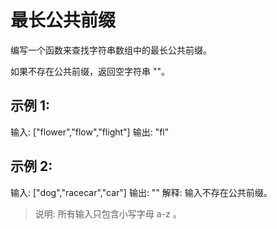 # 最长公共前缀


编写一个函数来查找字符串数组中的最长公共前缀。

如果不存在公共前缀，返回空字符串 ""。

## 示例 1:

输入: ["flower","flow","flight"]
输出: "fl"


## 示例 2:

输入: ["dog","racecar","car"]
输出: ""
解释: 输入不存在公共前缀。

>说明:
所有输入只包含小写字母 a-z 。

